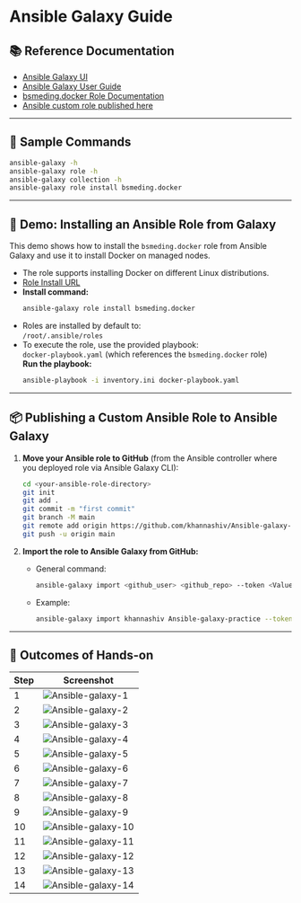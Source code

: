 # Ansible Galaxy Guide

## 📚 Reference Documentation

- [Ansible Galaxy UI](https://galaxy.ansible.com/ui/)
- [Ansible Galaxy User Guide](https://docs.ansible.com/ansible/latest/galaxy/user_guide.html)
- [bsmeding.docker Role Documentation](https://galaxy.ansible.com/ui/standalone/roles/bsmeding/docker/documentation/)
- [Ansible custom role published here](https://github.com/khannashiv/Ansible-galaxy-practice)

---

## 🚀 Sample Commands

```sh
ansible-galaxy -h
ansible-galaxy role -h
ansible-galaxy collection -h
ansible-galaxy role install bsmeding.docker
```
---

## 🐳 Demo: Installing an Ansible Role from Galaxy

This demo shows how to install the `bsmeding.docker` role from Ansible Galaxy and use it to install Docker on managed nodes.

- The role supports installing Docker on different Linux distributions.
- [Role Install URL](https://galaxy.ansible.com/ui/standalone/roles/bsmeding/docker/install/)
- **Install command:**
  ```sh
  ansible-galaxy role install bsmeding.docker
  ```
- Roles are installed by default to:  
  `/root/.ansible/roles`
- To execute the role, use the provided playbook:  
  `docker-playbook.yaml` (which references the `bsmeding.docker` role)  
  **Run the playbook:**
  ```sh
  ansible-playbook -i inventory.ini docker-playbook.yaml
  ```

---

## 📦 Publishing a Custom Ansible Role to Ansible Galaxy

1. **Move your Ansible role to GitHub** (from the Ansible controller where you deployed role via Ansible Galaxy CLI):

   ```sh
   cd <your-ansible-role-directory>
   git init
   git add .
   git commit -m "first commit"
   git branch -M main
   git remote add origin https://github.com/khannashiv/Ansible-galaxy-practice.git
   git push -u origin main
   ```

2. **Import the role to Ansible Galaxy from GitHub:**

   - General command:
     ```sh
     ansible-galaxy import <github_user> <github_repo> --token <Value-of-token>
     ```
   - Example:
     ```sh
     ansible-galaxy import khannashiv Ansible-galaxy-practice --token <Value-of-token>
     ```

---

## 📝 Outcomes of Hands-on

| Step | Screenshot |
|------|------------|
| 1    | ![Ansible-galaxy-1](../Images/Ansible-galaxy-1.png) |
| 2    | ![Ansible-galaxy-2](../Images/Ansible-galaxy-2.png) |
| 3    | ![Ansible-galaxy-3](../Images/Ansible-galaxy-3.png) |
| 4    | ![Ansible-galaxy-4](../Images/Ansible-galaxy-4.png) |
| 5    | ![Ansible-galaxy-5](../Images/Ansible-galaxy-5.png) |
| 6    | ![Ansible-galaxy-6](../Images/Ansible-galaxy-6.png) |
| 7    | ![Ansible-galaxy-7](../Images/Ansible-galaxy-7.png) |
| 8    | ![Ansible-galaxy-8](../Images/Ansible-galaxy-8.png) |
| 9    | ![Ansible-galaxy-9](../Images/Ansible-galaxy-9.png) |
| 10   | ![Ansible-galaxy-10](../Images/Ansible-galaxy-10.png) |
| 11   | ![Ansible-galaxy-11](../Images/Ansible-galaxy-11.png) |
| 12   | ![Ansible-galaxy-12](../Images/Ansible-galaxy-12.png) |
| 13   | ![Ansible-galaxy-13](../Images/Ansible-galaxy-13.png) |
| 14   | ![Ansible-galaxy-14](../Images/Ansible-galaxy-14.png) |
